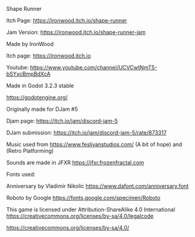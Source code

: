 Shape Runner


Itch Page: https://ironwood.itch.io/shape-runner

Jam Version: https://ironwood.itch.io/shape-runner-jam


Made by IronWood

Itch page: https://ironwood.itch.io

Youtube: https://www.youtube.com/channel/UCVCwtNmT5-bSYxcBmpBdXcA


Made in Godot 3.2.3 stable

https://godotengine.org/


Originally made for DJam #5

Djam page: https://itch.io/jam/discord-jam-5

DJam submission: https://itch.io/jam/discord-jam-5/rate/873317


Music used from https://www.fesliyanstudios.com/ (A bit of hope) and (Retro Platforming)


Sounds are made in JFXR https://jfxr.frozenfractal.com


Fonts used:

Anniversary by Vladimir Nikolic https://www.dafont.com/anniversary.font

Roboto by Google https://fonts.google.com/specimen/Roboto


This game is licensed under Attribution-ShareAlike 4.0 International
https://creativecommons.org/licenses/by-sa/4.0/legalcode

https://creativecommons.org/licenses/by-sa/4.0/




